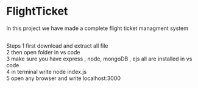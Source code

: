 # FlightTicket
In this project we have made a complete flight ticket managment system
##
Steps
1  first download and extract all file<br>
2  then open folder in vs code<br>
3  make sure you have express , node, mongoDB , ejs all are installed in vs code<br>
4  in terminal write node index.js<br>
5  open any browser and write localhost:3000

